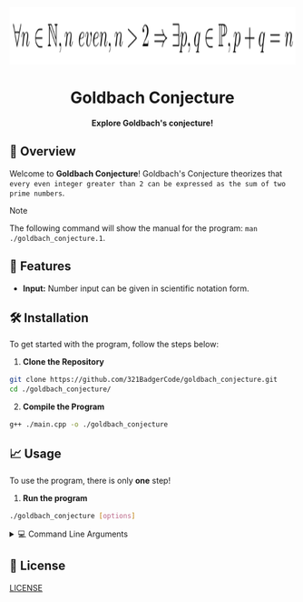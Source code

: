 <p align="center">
	<img src="./asset/logo.png" alt="Goldbach Conjecture Logo" width="800" height="100">
</p>

<h1 align="center">Goldbach Conjecture</h1>

<p align="center">
	<strong>Explore Goldbach's conjecture!</strong>
</p>

## 🚀 Overview

Welcome to **Goldbach Conjecture**! Goldbach's Conjecture theorizes that `every even integer greater than 2 can be expressed as the sum of two prime numbers`.

> [!NOTE]
> The following command will show the manual for the program: `man ./goldbach_conjecture.1`.

## 🎨 Features

- **Input:** Number input can be given in scientific notation form.

## 🛠️ Installation

To get started with the program, follow the steps below:

1. **Clone the Repository**
```sh
git clone https://github.com/321BadgerCode/goldbach_conjecture.git
cd ./goldbach_conjecture/
```

2. **Compile the Program**
```sh
g++ ./main.cpp -o ./goldbach_conjecture
```

## 📈 Usage

To use the program, there is only **one** step!

1. **Run the program**
```sh
./goldbach_conjecture [options]
```

<details>

<summary>💻 Command Line Arguments</summary>

**Command Line Arguments**:
|	**Argument**		|	**Description**	|	**Default**	|
|	:---:			|	:---:		|	:---:		|
|	`-h & --help`		|	Help menu	|			|
|	`--version`		|	Version number	|			|
|	`-n`			|	Number		|	`random`		|

</details>

## 📜 License

[LICENSE](./LICENSE)